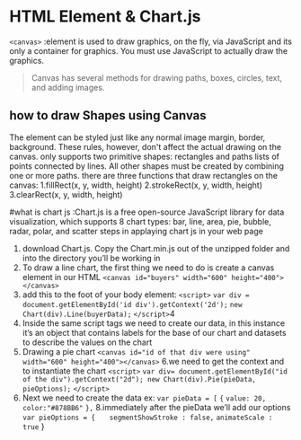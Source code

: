 # HTML <canvas> Element & Chart.js
`<canvas>` :element is used to draw graphics, on the fly, via JavaScript and its  only a container for graphics. You must use JavaScript to actually draw the graphics.
> Canvas has several methods for drawing paths, boxes, circles, text, and adding images.
## how to draw Shapes using Canvas
The <canvas> element can be styled just like any normal image margin, border, background. These rules, however, don't affect the actual drawing on the canvas. 
 <canvas> only supports two primitive shapes: rectangles and paths lists of points connected by lines. All other shapes must be created by combining one or more paths.
 there are three functions that draw rectangles on the canvas:
 1.fillRect(x, y, width, height)
 2.strokeRect(x, y, width, height)
 3.clearRect(x, y, width, height)

#what is chart js
:Chart.js is a free open-source JavaScript library for data visualization, which supports 8 chart types: bar, line, area, pie, bubble, radar, polar, and scatter
steps in applaying chart js in your web page
1. download Chart.js. Copy the Chart.min.js out of the unzipped folder and into the directory you’ll be working in
2. To draw a line chart, the first thing we need to do is create a canvas element in our HTML
`<canvas id="buyers" width="600" height="400"></canvas>`
3.  add this to the foot of your body element:
 `<script>`
`var div = document.getElementById('id div').getContext('2d');`
`new Chart(div).Line(buyerData);`
`</script>`4
4. Inside the same script tags we need to create our data, in this instance it’s an object that contains labels for the base of our chart and datasets to describe the values on the chart
5. Drawing a pie chart
`<canvas id="id of that div were using" width="600" height="400"></canvas>`
6.we need to get the context and to instantiate the chart
`<script>`
`var div= document.getElementById("id of the div").getContext("2d");
new Chart(div).Pie(pieData, pieOptions);`
`</script>`
7. Next we need to create the data
ex:
`var pieData = [`
	`{`
		`value: 20,`
		`color:"#878BB6"`
	`},`
8.immediately after the pieData we’ll add our options
` var pieOptions = {`
`	segmentShowStroke : false,`
	`animateScale : true`
}
